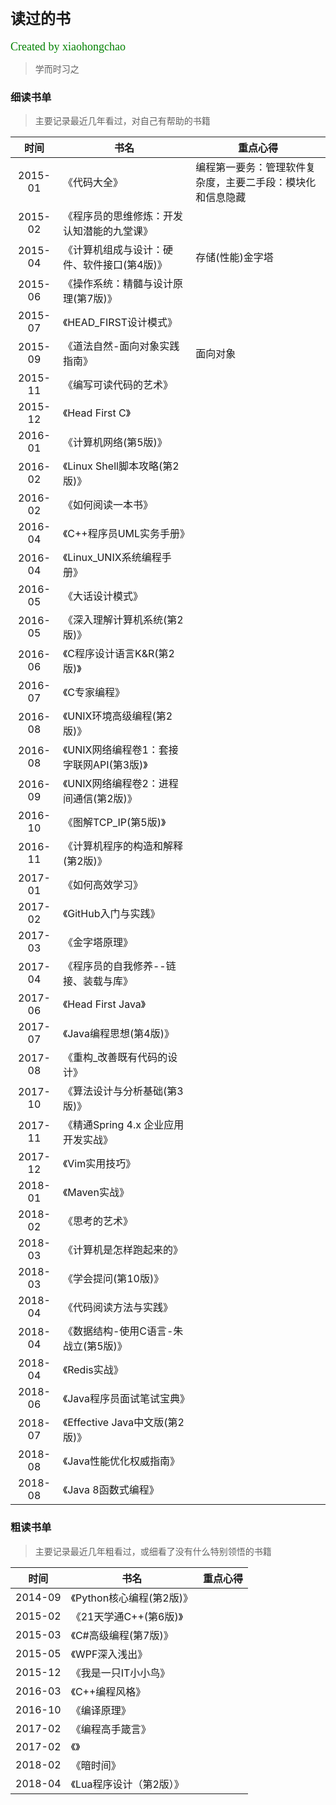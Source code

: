 # <font face="微软雅黑" size="5">读过的书</font>  
<font face="微软雅黑" color="green" size="4">Created by xiaohongchao</font>

>学而时习之
  

### 细读书单

>主要记录最近几年看过，对自己有帮助的书籍

| 时间 | 书名 | 重点心得 |  
| :-: | - | - |  
| 2015-01 | 《代码大全》 | 编程第一要务：管理软件复杂度，主要二手段：模块化和信息隐藏 |  
| 2015-02 | 《程序员的思维修炼：开发认知潜能的九堂课》 |  | 
| 2015-04 | 《计算机组成与设计：硬件、软件接口(第4版)》 | 存储(性能)金字塔 |
| 2015-06 | 《操作系统：精髓与设计原理(第7版)》 |  |  
| 2015-07 | 《HEAD_FIRST设计模式》 |  | 
| 2015-09 | 《道法自然-面向对象实践指南》 | 面向对象 |  
| 2015-11 | 《编写可读代码的艺术》 |  | 
| 2015-12 | 《Head First C》 |  | 
| 2016-01 | 《计算机网络(第5版)》 |  |  
| 2016-02 | 《Linux Shell脚本攻略(第2版)》 |  | 
| 2016-02 | 《如何阅读一本书》 |  |  
| 2016-04 | 《C++程序员UML实务手册》 |  |  
| 2016-04 | 《Linux_UNIX系统编程手册》 |  |  
| 2016-05 | 《大话设计模式》 |  | 
| 2016-05 | 《深入理解计算机系统(第2版)》 |  |  
| 2016-06 | 《C程序设计语言K&R(第2版)》 |  |  
| 2016-07 | 《C专家编程》 |  |  
| 2016-08 | 《UNIX环境高级编程(第2版)》 |  |  
| 2016-08 | 《UNIX网络编程卷1：套接字联网API(第3版)》 |  |  
| 2016-09 | 《UNIX网络编程卷2：进程间通信(第2版)》 |  |  
| 2016-10 | 《图解TCP_IP(第5版)》 |  |  
| 2016-11 | 《计算机程序的构造和解释(第2版)》 |  |  
| 2017-01 | 《如何高效学习》 |  |  
| 2017-02 | 《GitHub入门与实践》 |  | 
| 2017-03 | 《金字塔原理》 |  |  
| 2017-04 | 《程序员的自我修养--链接、装载与库》 |  |  
| 2017-06 | 《Head First Java》 |  | 
| 2017-07 | 《Java编程思想(第4版)》 |  | 
| 2017-08 | 《重构_改善既有代码的设计》 |  |  
| 2017-10 | 《算法设计与分析基础(第3版)》 |  |  
| 2017-11 | 《精通Spring 4.x 企业应用开发实战》 |  | 
| 2017-12 | 《Vim实用技巧》 |  |  
| 2018-01 | 《Maven实战》 |  |  
| 2018-02 | 《思考的艺术》 |  |  
| 2018-03 | 《计算机是怎样跑起来的》 |  |  
| 2018-03 | 《学会提问(第10版)》 |  |  
| 2018-04 | 《代码阅读方法与实践》 |  | 
| 2018-04 | 《数据结构-使用C语言-朱战立(第5版)》 |  |  
| 2018-04 | 《Redis实战》 |  |  
| 2018-06 | 《Java程序员面试笔试宝典》 |  |  
| 2018-07 | 《Effective Java中文版(第2版)》 |  |  
| 2018-08 | 《Java性能优化权威指南》 |  | 
| 2018-08 | 《Java 8函数式编程》 |  | 


### 粗读书单

>主要记录最近几年粗看过，或细看了没有什么特别领悟的书籍

| 时间 | 书名 | 重点心得 |  
| :-: | - | - |  
| 2014-09 | 《Python核心编程(第2版)》 |  | 
| 2015-02 | 《21天学通C++(第6版)》 |  | 
| 2015-03 | 《C#高级编程(第7版)》 |  | 
| 2015-05 | 《WPF深入浅出》 |  | 
| 2015-12 | 《我是一只IT小小鸟》 |  | 
| 2016-03 | 《C++编程风格》 |  | 
| 2016-10 | 《编译原理》 |  | 
| 2017-02 | 《编程高手箴言》 |  | 
| 2017-02 | 《》 |  | 
| 2018-02 | 《暗时间》 |  | 
| 2018-04 | 《Lua程序设计（第2版）》 |  | 
  